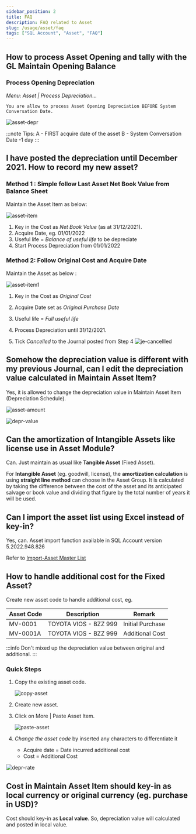 ```yaml
---
sidebar_position: 2
title: FAQ
description: FAQ related to Asset
slug: /usage/asset/faq
tags: ["SQL Account", "Asset", "FAQ"]
---
```


## How to process Asset Opening and tally with the GL Maintain Opening Balance

### Process Opening Depreciation

*Menu: Asset | Process Depreciation...*

    You are allow to process Asset Opening Depreciation BEFORE System Conversation Date.

![asset-depr](../../../static/img/usage/asset/assetFaq/asset-depr.jpg)

:::note Tips:
A - FIRST acquire date of the asset
B - System Conversation Date -1 day
:::

## I have posted the depreciation until December 2021. How to record my new asset?

### Method 1 : Simple follow Last Asset Net Book Value from Balance Sheet

Maintain the Asset Item as below:

![asset-item](../../../static/img/usage/asset/assetFaq/asset-item.jpg)

1. Key in the Cost as *Net Book Value* (as at 31/12/2021).
2. Acquire Date, eg. 01/01/2022
3. Useful life = *Balance of useful life* to be depreciate
4. Start Process Depreciation from 01/01/2022

### Method 2: Follow Original Cost and Acquire Date

Maintain the Asset as below :

![asset-item1](../../../static/img/usage/asset/assetFaq/asset-item1.jpg)

1. Key in the Cost as *Original Cost*
2. Acquire Date set as *Original Purchase Date*
3. Useful life = *Full useful life*
4. Process Depreciation until 31/12/2021.

5. Tick *Cancelled* to the Journal posted from Step 4
![je-cancellled](../../../static/img/usage/asset/assetFaq/je-cancellled.jpg)

## Somehow the depreciation value is different with my previous Journal, can I edit the depreciation value calculated in Maintain Asset Item?

Yes, it is allowed to change the depreciation value in Maintain Asset Item (Depreciation Schedule).

![asset-amount](../../../static/img/usage/asset/assetFaq/asset-amount.jpg)

![depr-value](../../../static/img/usage/asset/assetFaq/depr-value.jpg)

## Can the amortization of Intangible Assets like license use in Asset Module?

Can. Just maintain as usual like __Tangible Asset__ (Fixed Asset).

For __Intangible Asset__ (eg. goodwill, license), the __amortization calculation__ is using __straight line method__ can choose in the Asset Group. It is calculated by taking the difference between the cost of the asset and its anticipated salvage or book value and dividing that figure by the total number of years it will be used.

## Can I import the asset list using Excel instead of key-in?

Yes, can. Asset import function available in SQL Account version 5.2022.948.826

Refer to [Import-Asset Master List](../../usage/asset/guide#importing-asset-master-list)

## How to handle additional cost for the Fixed Asset?

Create new asset code to handle additional cost, eg.

| __Asset Code__ | __Description__            | __Remark__          |
|----------------|-----------------------------|---------------------|
| MV-0001        | TOYOTA VIOS - BZZ 999       | Initial Purchase    |
| MV-0001A       | TOYOTA VIOS - BZZ 999       | Additional Cost     |

:::info
    Don't mixed up the depreciation value between original and additional.
:::

### Quick Steps

1. Copy the existing asset code.

    ![copy-asset](../../../static/img/usage/asset/assetFaq/copy-asset.jpg)

2. Create new asset.
3. Click on More | Paste Asset Item.

    ![paste-asset](../../../static/img/usage/asset/assetFaq/paste-asset.jpg)

4. *Change the asset code* by inserted any characters to differentiate it
    - Acquire date = Date incurred additional cost
    - Cost = Additional Cost

![depr-rate](../../../static/img/usage/asset/assetFaq/depr-rate.jpg)

## Cost in Maintain Asset Item should key-in as local currency or original currency (eg. purchase in USD)?

Cost should key-in as __Local value__. So, depreciation value will calculated and posted in local value.
